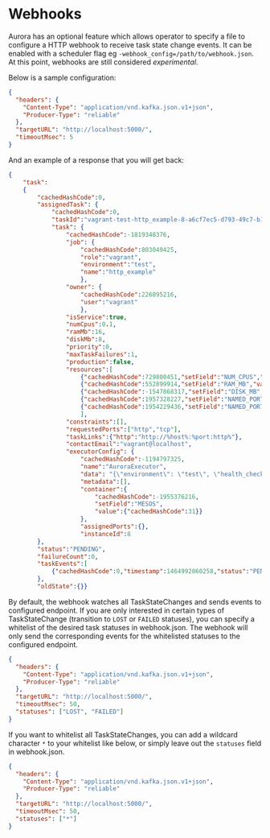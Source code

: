 Webhooks
========

Aurora has an optional feature which allows operator to specify a file to configure a HTTP webhook
to receive task state change events. It can be enabled with a scheduler flag eg
`-webhook_config=/path/to/webhook.json`. At this point, webhooks are still considered *experimental*.

Below is a sample configuration:

```json
{
  "headers": {
    "Content-Type": "application/vnd.kafka.json.v1+json",
    "Producer-Type": "reliable"
  },
  "targetURL": "http://localhost:5000/",
  "timeoutMsec": 5
}
```

And an example of a response that you will get back:

```json
{
    "task":
    {
        "cachedHashCode":0,
        "assignedTask": {
            "cachedHashCode":0,
            "taskId":"vagrant-test-http_example-8-a6cf7ec5-d793-49c7-b10f-0e14ab80bfff",
            "task": {
                "cachedHashCode":-1819348376,
                "job": {
                    "cachedHashCode":803049425,
                    "role":"vagrant",
                    "environment":"test",
                    "name":"http_example"
                    },
                "owner": {
                    "cachedHashCode":226895216,
                    "user":"vagrant"
                    },
                "isService":true,
                "numCpus":0.1,
                "ramMb":16,
                "diskMb":8,
                "priority":0,
                "maxTaskFailures":1,
                "production":false,
                "resources":[
                    {"cachedHashCode":729800451,"setField":"NUM_CPUS","value":0.1},
                    {"cachedHashCode":552899914,"setField":"RAM_MB","value":16},
                    {"cachedHashCode":-1547868317,"setField":"DISK_MB","value":8},
                    {"cachedHashCode":1957328227,"setField":"NAMED_PORT","value":"http"},
                    {"cachedHashCode":1954229436,"setField":"NAMED_PORT","value":"tcp"}
                    ],
                "constraints":[],
                "requestedPorts":["http","tcp"],
                "taskLinks":{"http":"http://%host%:%port:http%"},
                "contactEmail":"vagrant@localhost",
                "executorConfig": {
                    "cachedHashCode":-1194797325,
                    "name":"AuroraExecutor",
                    "data": "{\"environment\": \"test\", \"health_check_config\": {\"initial_interval_secs\": 5.0, \"health_checker\": { \"http\": {\"expected_response_code\": 0, \"endpoint\": \"/health\", \"expected_response\": \"ok\"}}, \"max_consecutive_failures\": 0, \"timeout_secs\": 1.0, \"interval_secs\": 1.0}, \"name\": \"http_example\", \"service\": true, \"max_task_failures\": 1, \"cron_collision_policy\": \"KILL_EXISTING\", \"enable_hooks\": false, \"cluster\": \"devcluster\", \"task\": {\"processes\": [{\"daemon\": false, \"name\": \"echo_ports\", \"ephemeral\": false, \"max_failures\": 1, \"min_duration\": 5, \"cmdline\": \"echo \\\"tcp port: {{thermos.ports[tcp]}}; http port: {{thermos.ports[http]}}; alias: {{thermos.ports[alias]}}\\\"\", \"final\": false}, {\"daemon\": false, \"name\": \"stage_server\", \"ephemeral\": false, \"max_failures\": 1, \"min_duration\": 5, \"cmdline\": \"cp /vagrant/src/test/sh/org/apache/aurora/e2e/http_example.py .\", \"final\": false}, {\"daemon\": false, \"name\": \"run_server\", \"ephemeral\": false, \"max_failures\": 1, \"min_duration\": 5, \"cmdline\": \"python http_example.py {{thermos.ports[http]}}\", \"final\": false}], \"name\": \"http_example\", \"finalization_wait\": 30, \"max_failures\": 1, \"max_concurrency\": 0, \"resources\": {\"disk\": 8388608, \"ram\": 16777216, \"cpu\": 0.1}, \"constraints\": [{\"order\": [\"echo_ports\", \"stage_server\", \"run_server\"]}]}, \"production\": false, \"role\": \"vagrant\", \"contact\": \"vagrant@localhost\", \"announce\": {\"primary_port\": \"http\", \"portmap\": {\"alias\": \"http\"}}, \"lifecycle\": {\"http\": {\"graceful_shutdown_endpoint\": \"/quitquitquit\", \"port\": \"health\", \"shutdown_endpoint\": \"/abortabortabort\"}}, \"priority\": 0}"},
                    "metadata":[],
                    "container":{
                        "cachedHashCode":-1955376216,
                        "setField":"MESOS",
                        "value":{"cachedHashCode":31}}
                    },
                    "assignedPorts":{},
                    "instanceId":8
        },
        "status":"PENDING",
        "failureCount":0,
        "taskEvents":[
            {"cachedHashCode":0,"timestamp":1464992060258,"status":"PENDING","scheduler":"aurora"}]
        },
        "oldState":{}}
```

By default, the webhook watches all TaskStateChanges and sends events to configured endpoint. If you
are only interested in certain types of TaskStateChange (transition to `LOST` or `FAILED` statuses),
you can specify a whitelist of the desired task statuses in webhook.json. The webhook will only send
the corresponding events for the whitelisted statuses to the configured endpoint.

```json
{
  "headers": {
    "Content-Type": "application/vnd.kafka.json.v1+json",
    "Producer-Type": "reliable"
  },
  "targetURL": "http://localhost:5000/",
  "timeoutMsec": 50,
  "statuses": ["LOST", "FAILED"]
}
```

If you want to whitelist all TaskStateChanges, you can add a wildcard character `*` to your whitelist
like below, or simply leave out the `statuses` field in webhook.json.

```json
{
  "headers": {
    "Content-Type": "application/vnd.kafka.json.v1+json",
    "Producer-Type": "reliable"
  },
  "targetURL": "http://localhost:5000/",
  "timeoutMsec": 50,
  "statuses": ["*"]
}
```
